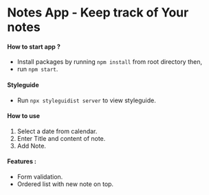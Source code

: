 # Notes App - Keep track of Your notes

#### How to start app ?

- Install packages by running `npm install` from root directory then,
- run `npm start`.

#### Styleguide

- Run `npx styleguidist server` to view styleguide.

#### How to use

1. Select a date from calendar.
2. Enter Title and content of note.
3. Add Note.

#### Features :

- Form validation.
- Ordered list with new note on top.
